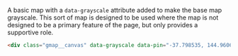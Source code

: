 A basic map with a `data-grayscale` attribute added to make the base map grayscale. This sort of map is designed to be used where the map is not designed to be a primary feature of the page, but only provides a supportive role. 

```html
<div class="gmap__canvas" data-grayscale data-pin="-37.798535, 144.960605" data-latlng="-37.798535, 144.960605"></div>
```
<div class="gmap__canvas" data-grayscale data-pin="-37.798535, 144.960605" data-latlng="-37.798535, 144.960605"></div>
